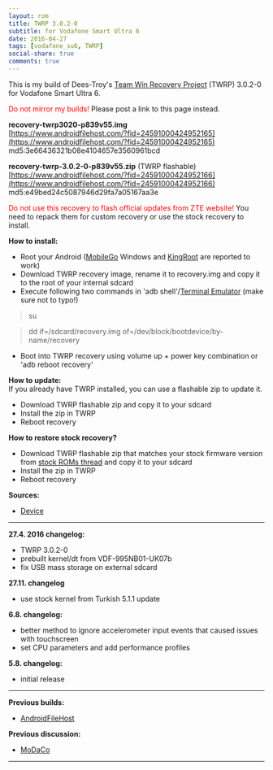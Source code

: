 ```yaml
---
layout: rom
title: TWRP 3.0.2-0
subtitle: for Vodafone Smart Ultra 6
date: 2016-04-27
tags: [vodafone_su6, TWRP]
social-share: true
comments: true
---
```


This is my build of Dees-Troy's [Team Win Recovery Project](http://teamw.in/project/twrp2/) (TWRP) 3.0.2-0 for Vodafone Smart Ultra 6.

<span style="color:#FF0000;">Do not mirror my builds!</span> Please post a link to this page instead.

**recovery-twrp3020-p839v55.img**  
[https://www.androidfilehost.com/?fid=24591000424952165](https://www.androidfilehost.com/?fid=24591000424952165)  
md5:3e66436321b08e4104657e3560961bcd

**recovery-twrp-3.0.2-0-p839v55.zip** (TWRP flashable)  
[https://www.androidfilehost.com/?fid=24591000424952166](https://www.androidfilehost.com/?fid=24591000424952166)  
md5:e49bed24c5087946d29fa7a05167aa3e

<span style="color:#FF0000;">Do not use this recovery to flash official updates from ZTE website!</span> You need to repack them for custom recovery or use the stock recovery to install.

**How to install:**

- Root your Android ([MobileGo](http://mobilego.wondershare.com/) Windows and [KingRoot](http://androidxda.com/download-kingroot-application) are reported to work)
- Download TWRP recovery image, rename it to recovery.img and copy it to the root of your internal sdcard
- Execute following two commands in 'adb shell'/[Terminal Emulator](https://play.google.com/store/apps/details?id=jackpal.androidterm) (make sure not to typo!)

> su

> dd if=/sdcard/recovery.img of=/dev/block/bootdevice/by-name/recovery

- Boot into TWRP recovery using volume up + power key combination or 'adb reboot recovery'

**How to update:**  
If you already have TWRP installed, you can use a flashable zip to update it.

- Download TWRP flashable zip and copy it to your sdcard
- Install the zip in TWRP
- Reboot recovery

**How to restore stock recovery?**

- Download TWRP flashable zip that matches your stock firmware version from [stock ROMs thread](http://www.modaco.com/forums/topic/375788-vodafone-smart-ultra-6-stock-roms-otas-and-recoveries/) and copy it to your sdcard
- Install the zip in TWRP
- Reboot recovery

**Sources:**

- [Device](https://gitlab.com/Konsta/android_device_zte_p839v55)

----

**27.4. 2016 changelog:**

- TWRP 3.0.2-0
- prebuilt kernel/dt from VDF-995NB01-UK07b
- fix USB mass storage on external sdcard

**27.11. changelog**

- use stock kernel from Turkish 5.1.1 update

**6.8. changelog:**

- better method to ignore accelerometer input events that caused issues with touchscreen
- set CPU parameters and add performance profiles

**5.8. changelog:**

- initial release

----

**Previous builds:**

- [AndroidFileHost](https://www.androidfilehost.com/?w=files&flid=89959)

**Previous discussion:**

- [MoDaCo](http://www.modaco.com/forums/topic/375554-twrp-3020/)

----
